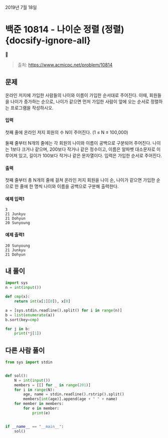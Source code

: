 2019년 7월 18일

# 백준 10814 - 나이순 정렬 (정렬) {docsify-ignore-all}

> 출처: https://www.acmicpc.net/problem/10814

## 문제

온라인 저지에 가입한 사람들의 나이와 이름이 가입한 순서대로 주어진다. 이때, 회원들을 나이가 증가하는 순으로, 나이가 같으면 먼저 가입한 사람이 앞에 오는 순서로 정렬하는 프로그램을 작성하시오.

#### 입력

첫째 줄에 온라인 저지 회원의 수 N이 주어진다. (1 ≤ N ≤ 100,000)

둘째 줄부터 N개의 줄에는 각 회원의 나이와 이름이 공백으로 구분되어 주어진다. 나이는 1보다 크거나 같으며, 200보다 작거나 같은 정수이고, 이름은 알파벳 대소문자로 이루어져 있고, 길이가 100보다 작거나 같은 문자열이다. 입력은 가입한 순서로 주어진다.

#### 출력

첫째 줄부터 총 N개의 줄에 걸쳐 온라인 저지 회원을 나이 순, 나이가 같으면 가입한 순으로 한 줄에 한 명씩 나이와 이름을 공백으로 구분해 출력한다.

#### 예제 입력1

```
3
21 Junkyu
21 Dohyun
20 Sunyoung
```

#### 예제 출력1

```
20 Sunyoung
21 Junkyu
21 Dohyun
```

## 내 풀이

```python
import sys
n = int(input())

def cmp(x):
    return int(x[1][0]), x[0]

a = [sys.stdin.readline().split() for i in range(n)]
b = list(enumerate(a))
b.sort(key=cmp)

for j in b:
    print(*j[1])
```

## 다른 사람 풀이

```python
from sys import stdin


def sol():
    N = int(input())
    members = [[] for _ in range(201)]
    for i in range(N):
        age, name = stdin.readline().rstrip().split()
        members[int(age)].append(age + " " + name)
    for member in members:
        for e in member:
            print(e)


if __name__ == "__main__":
    sol()
```
